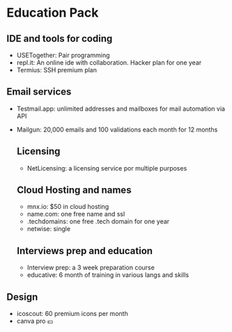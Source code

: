 # Education Pack

## IDE and tools for coding

+ USETogether: Pair programming
+ repl.it: An online ide with collaboration. Hacker plan for one year
+ Termius: SSH premium plan

## Email services

+ Testmail.app: unlimited addresses and mailboxes for mail automation via API

+ Mailgun: 20,000 emails and 100 validations each month for 12 months

  ## Licensing

  + NetLicensing: a licensing service por multiple purposes

  ## Cloud Hosting and names

  + mnx.io: $50 in cloud hosting
  + name.com: one free name and ssl
  + .techdomains: one free .tech domain for one year
  + netwise: single 

  ## Interviews prep and education

  + Interview prep: a 3 week preparation course
  + educative: 6 month of training in various langs and skills

## Design

+ icoscout: 60 premium icons per month
+ canva pro :yen: